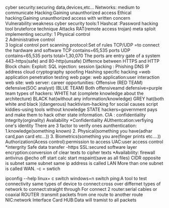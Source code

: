 cyber security:securing data,devices,etc...
Networks: medium to communicate
Hacking:Gaining unaunthorized access
Ethical hacking:Gaining unaunthorized access with written concern
Vulnerability:weakness
cyber security tools:1
    Hashcat :Password hacking tool
    bruteforce technique
    Attacks
    RAT(remote access trojan)
    meta sploit
implementing security:
           1 Physical control   
           2 Administrative control   
           3 logical control
port scanning 
protocol:Set of rules
TCP/UDP =to connect the hardware and software
 TCP contains=65,535 ports
 UDP contains=65,535 ports
  total=1,30,070
  The ports are entry gate of a system
  443-https(safe) and 80-http(unsafe)
Differnce between HTTPS and HTTP
Block chain:
Exploit:
SQL injection:
session Ijacking :
Phishing
DNS 
IP address
cloud
cryptography
spoofing
Hashing
specific hacking =web application penetration testing
web page:
web application:user interaction
web site:
web server:
career opportunities:
    Offensive (RED TEAM)
    defensive(SOC  analyst) (BLUE TEAM)
    Both offensiveamd defensive=purple team
 types of hackers:
     WHITE hat (complete knowledge about the architecture)
     BLACK hat(without any information/knowledge)
     GREY hat(both  white and black )(dangerous)
     hacktivism-hacking for social causes
     script kiddies-using tools without knowledge
     STATE hackers=government pays and make them to hack other state information.
CIA :
     confidentiality
     Integrity(orginality)
     Avaliability
*Confidentiality
     AUthentcation:verfiying one's identity
     There are 3 factor to verify ones aunthentication:
      1.knowledge(something known)
      2. Physical(something you have(adhar card,pan card etc...))
      3. Biometrics(something you are(finger prints etc....))
Authorization(Acess control):permission to access
UAC:user access control
*intergrity
     Safe data transfer -https
     SSL:secured software layer
  encryption:conversion of  clear texts to cipher texts
*Availability:
   firewall
   antivirus
 @echo off 
 start calc
 start mspaint(save as all files)
 CIDR opposite is subnet
 same subnet same ip address is called LAN
 More than one subnet is called WAN.
 -c = swtich

 
 ipconfig --help
 linux= c switch
 windows=n switch
 ping:A tool to test connectivity
 same types of device to connect:cross over
 differnet types of network to connect:straight through
 For connect 2 router:serial cables or coaxial
 ROUTER :transmit packets from one route to another route 
 NIC:network Interface Card
 HUB:Data will tramist to all packets  

